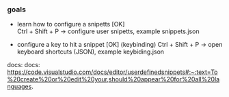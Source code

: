 ### goals
* learn how to configure a snipetts [OK]  
Ctrl + Shift + P -> configure user snipetts, example snippets.json

* configure a key to hit a snippet [OK] (keybinding)
Ctrl + Shift + P -> open keyboard shortcuts (JSON), example keybiding.json


docs:
docs: https://code.visualstudio.com/docs/editor/userdefinedsnippets#:~:text=To%20create%20or%20edit%20your,should%20appear%20for%20all%20languages.

